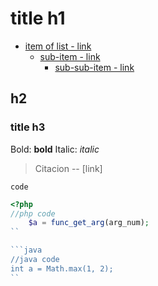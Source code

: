 # title h1

* [item of list - link](#href)
    * [sub-item - link](#href)
        * [sub-sub-item - link](#href)

## h2

### title h3

Bold: **bold**
Italic: *italic*
> Citacion
-- [link]


`code`


```php
<?php 
//php code
	$a = func_get_arg(arg_num);
``

```java
//java code
int a = Math.max(1, 2);
``